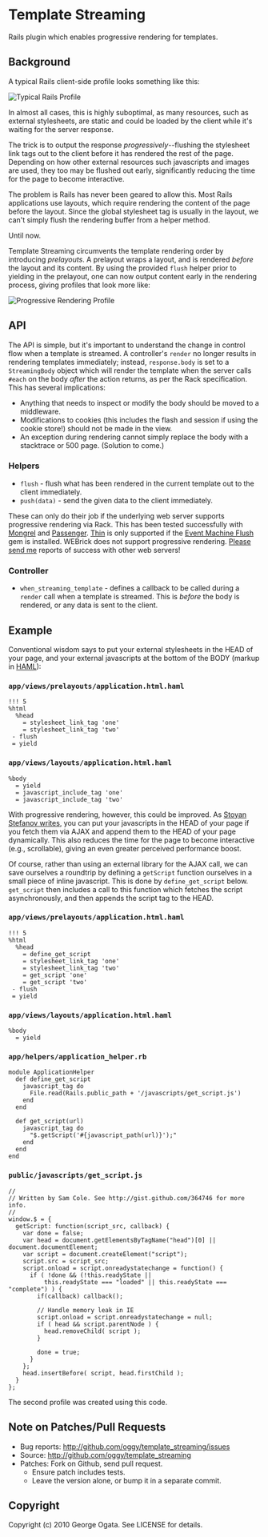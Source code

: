 # Template Streaming

Rails plugin which enables progressive rendering for templates.

## Background

A typical Rails client-side profile looks something like this:

![Typical Rails Profile][slow-profile]

In almost all cases, this is highly suboptimal, as many resources, such as
external stylesheets, are static and could be loaded by the client while it's
waiting for the server response.

The trick is to output the response *progressively*--flushing the stylesheet
link tags out to the client before it has rendered the rest of the
page. Depending on how other external resources such javascripts and images are
used, they too may be flushed out early, significantly reducing the time for the
page to become interactive.

The problem is Rails has never been geared to allow this. Most Rails
applications use layouts, which require rendering the content of the page before
the layout. Since the global stylesheet tag is usually in the layout, we can't
simply flush the rendering buffer from a helper method.

Until now.

Template Streaming circumvents the template rendering order by introducing
*prelayouts*. A prelayout wraps a layout, and is rendered *before* the layout
and its content. By using the provided `flush` helper prior to yielding in the
prelayout, one can now output content early in the rendering process, giving
profiles that look more like:

![Progressive Rendering Profile][fast-profile]

[slow-profile]: http://github.com/oggy/template_streaming/raw/master/doc/slow-profile.png
[fast-profile]: http://github.com/oggy/template_streaming/raw/master/doc/fast-profile.png

## API

The API is simple, but it's important to understand the change in control flow
when a template is streamed. A controller's `render` no longer results in
rendering templates immediately; instead, `response.body` is set to a
`StreamingBody` object which will render the template when the server calls
`#each` on the body *after* the action returns, as per the Rack specification.
This has several implications:

 * Anything that needs to inspect or modify the body should be moved to a
   middleware.
 * Modifications to cookies (this includes the flash and session if using the
   cookie store!) should not be made in the view.
 * An exception during rendering cannot simply replace the body with a
   stacktrace or 500 page. (Solution to come.)

### Helpers

 * `flush` - flush what has been rendered in the current template out to the
    client immediately.
 * `push(data)` - send the given data to the client immediately.

These can only do their job if the underlying web server supports progressive
rendering via Rack. This has been tested successfully with [Mongrel][mongrel]
and [Passenger][passenger]. [Thin][thin] is only supported if the [Event Machine
Flush][event-machine-flush] gem is installed. WEBrick does not support
progressive rendering. [Please send me][contact] reports of success with other
web servers!

[mongrel]: http://github.com/fauna/mongrel
[passenger]: http://www.modrails.com
[thin]: http://github.com/macournoyer/thin
[event-machine-flush]: http://github.com/oggy/event_machine_flush
[contact]: mailto:george.ogata@gmail.com

### Controller

 * `when_streaming_template` - defines a callback to be called during a `render`
   call when a template is streamed. This is *before* the body is rendered, or
   any data is sent to the client.

## Example

Conventional wisdom says to put your external stylesheets in the HEAD of your
page, and your external javascripts at the bottom of the BODY (markup in
[HAML][haml]):

### `app/views/prelayouts/application.html.haml`

    !!! 5
    %html
      %head
        = stylesheet_link_tag 'one'
        = stylesheet_link_tag 'two'
     - flush
     = yield

### `app/views/layouts/application.html.haml`

    %body
      = yield
      = javascript_include_tag 'one'
      = javascript_include_tag 'two'

With progressive rendering, however, this could be improved. As [Stoyan Stefanov
writes][stefanov], you can put your javascripts in the HEAD of your page if you
fetch them via AJAX and append them to the HEAD of your page dynamically. This
also reduces the time for the page to become interactive (e.g., scrollable),
giving an even greater perceived performance boost.

Of course, rather than using an external library for the AJAX call, we can save
ourselves a roundtrip by defining a `getScript` function ourselves in a small
piece of inline javascript. This is done by `define_get_script`
below. `get_script` then includes a call to this function which fetches the
script asynchronously, and then appends the script tag to the HEAD.

### `app/views/prelayouts/application.html.haml`

    !!! 5
    %html
      %head
        = define_get_script
        = stylesheet_link_tag 'one'
        = stylesheet_link_tag 'two'
        = get_script 'one'
        = get_script 'two'
     - flush
     = yield

### `app/views/layouts/application.html.haml`

    %body
      = yield

### `app/helpers/application_helper.rb`

    module ApplicationHelper
      def define_get_script
        javascript_tag do
          File.read(Rails.public_path + '/javascripts/get_script.js')
        end
      end

      def get_script(url)
        javascript_tag do
          "$.getScript('#{javascript_path(url)}');"
        end
      end
    end

### `public/javascripts/get_script.js`

    //
    // Written by Sam Cole. See http://gist.github.com/364746 for more info.
    //
    window.$ = {
      getScript: function(script_src, callback) {
        var done = false;
        var head = document.getElementsByTagName("head")[0] || document.documentElement;
        var script = document.createElement("script");
        script.src = script_src;
        script.onload = script.onreadystatechange = function() {
          if ( !done && (!this.readyState ||
              this.readyState === "loaded" || this.readyState === "complete") ) {
            if(callback) callback();

            // Handle memory leak in IE
            script.onload = script.onreadystatechange = null;
            if ( head && script.parentNode ) {
              head.removeChild( script );
            }

            done = true;
          }
        };
        head.insertBefore( script, head.firstChild );
      }
    };

The second profile was created using this code.

[haml]: http://haml-lang.com
[stefanov]: http://www.yuiblog.com/blog/2008/07/22/non-blocking-scripts
[get-script]: http://gist.github.com/364746

## Note on Patches/Pull Requests

 * Bug reports: http://github.com/oggy/template_streaming/issues
 * Source: http://github.com/oggy/template_streaming
 * Patches: Fork on Github, send pull request.
   * Ensure patch includes tests.
   * Leave the version alone, or bump it in a separate commit.

## Copyright

Copyright (c) 2010 George Ogata. See LICENSE for details.
